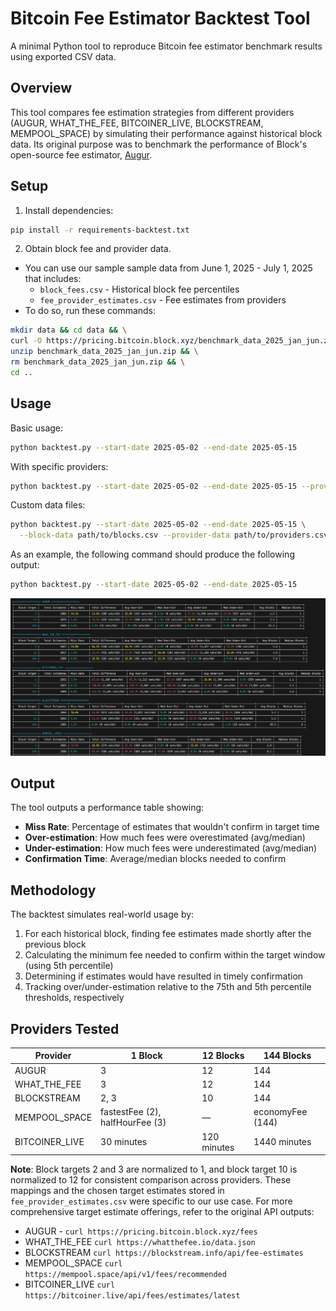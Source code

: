 # Bitcoin Fee Estimator Backtest Tool

A minimal Python tool to reproduce Bitcoin fee estimator benchmark results using exported CSV data.

## Overview

This tool compares fee estimation strategies from different providers (AUGUR, WHAT_THE_FEE, BITCOINER_LIVE, BLOCKSTREAM, MEMPOOL_SPACE) by simulating their performance against historical block data. Its original purpose was to benchmark the performance of Block's open-source fee estimator, [Augur](https://github.com/block/bitcoin-augur).

## Setup

1. Install dependencies:
```bash
pip install -r requirements-backtest.txt
```

2. Obtain block fee and provider data.
  - You can use our sample sample data from June 1, 2025 - July 1, 2025 that includes:
     - `block_fees.csv` - Historical block fee percentiles
     - `fee_provider_estimates.csv` - Fee estimates from providers
  - To do so, run these commands:
  ```bash
  mkdir data && cd data && \
  curl -O https://pricing.bitcoin.block.xyz/benchmark_data_2025_jan_jun.zip && \
  unzip benchmark_data_2025_jan_jun.zip && \
  rm benchmark_data_2025_jan_jun.zip && \
  cd ..
  ```
## Usage

Basic usage:
```bash
python backtest.py --start-date 2025-05-02 --end-date 2025-05-15
```

With specific providers:
```bash
python backtest.py --start-date 2025-05-02 --end-date 2025-05-15 --providers AUGUR,WHAT_THE_FEE
```

Custom data files:
```bash
python backtest.py --start-date 2025-05-02 --end-date 2025-05-15 \
  --block-data path/to/blocks.csv --provider-data path/to/providers.csv
```

As an example, the following command should produce the following output:
```bash
python backtest.py --start-date 2025-05-02 --end-date 2025-05-15
```
![Sample Output](sampleoutput.png)

## Output

The tool outputs a performance table showing:
- **Miss Rate**: Percentage of estimates that wouldn't confirm in target time
- **Over-estimation**: How much fees were overestimated (avg/median)
- **Under-estimation**: How much fees were underestimated (avg/median) 
- **Confirmation Time**: Average/median blocks needed to confirm

## Methodology

The backtest simulates real-world usage by:

1. For each historical block, finding fee estimates made shortly after the previous block
2. Calculating the minimum fee needed to confirm within the target window (using 5th percentile)
3. Determining if estimates would have resulted in timely confirmation
4. Tracking over/under-estimation relative to the 75th and 5th percentile thresholds, respectively

## Providers Tested

| Provider | 1 Block | 12 Blocks | 144 Blocks |
|----------|---------|-----------|------------|
| AUGUR | 3 | 12 | 144 |
| WHAT_THE_FEE | 3 | 12 | 144 |
| BLOCKSTREAM | 2, 3 | 10 | 144 |
| MEMPOOL_SPACE | fastestFee (2), halfHourFee (3) | — | economyFee (144) |
| BITCOINER_LIVE | 30 minutes | 120 minutes | 1440 minutes |

**Note**: Block targets 2 and 3 are normalized to 1, and block target 10 is normalized to 12 for consistent comparison across providers. These mappings and the chosen target estimates stored in `fee_provider_estimates.csv` were specific to our use case. For more comprehensive target estimate offerings, refer to the original API outputs:
- AUGUR - `curl https://pricing.bitcoin.block.xyz/fees`
- WHAT_THE_FEE `curl https://whatthefee.io/data.json`
- BLOCKSTREAM `curl https://blockstream.info/api/fee-estimates`
- MEMPOOL_SPACE `curl https://mempool.space/api/v1/fees/recommended`
- BITCOINER_LIVE `curl https://bitcoiner.live/api/fees/estimates/latest`
